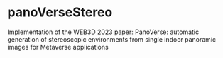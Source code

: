 # panoVerseStereo
Implementation of the WEB3D 2023 paper: PanoVerse: automatic generation of stereoscopic environments from single indoor panoramic images for Metaverse applications  
